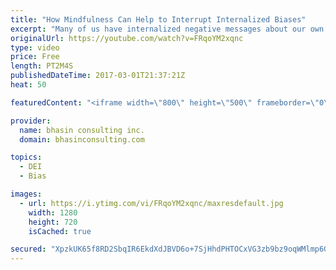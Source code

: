 ```yaml
---
title: "How Mindfulness Can Help to Interrupt Internalized Biases"
excerpt: "Many of us have internalized negative messages about our own abilities, and as a result — either consciously or unconsciously — we hold back. Ritu Bhasin discusses how mindfulness can be an effective strategy for recognizing and addressing these deeply entrenched internalized biases.  - - - - -   bhasin"
originalUrl: https://youtube.com/watch?v=FRqoYM2xqnc
type: video
price: Free
length: PT2M4S
publishedDateTime: 2017-03-01T21:37:21Z
heat: 50

featuredContent: "<iframe width=\"800\" height=\"500\" frameborder=\"0\" src=\"https://www.youtube.com/embed/FRqoYM2xqnc\" allow=\"accelerometer; autoplay; encrypted-media; gyroscope; picture-in-picture\" allowfullscreen></iframe>"

provider:
  name: bhasin consulting inc.
  domain: bhasinconsulting.com

topics:
  - DEI
  - Bias

images:
  - url: https://i.ytimg.com/vi/FRqoYM2xqnc/maxresdefault.jpg
    width: 1280
    height: 720
    isCached: true

secured: "XpzkUK65f8RD2SbqIR6EkdXdJBVD6o+7SjHhdPHTOCxVG3zb9bz9oqWMlmp6GtniFatWk2XHV34QhAcwTYHsUvIHInSNBwxbyVsgCI2pYh7yeJrucLr5yjAGMD8nL8KovhO2b7tORn9iCDi5xQeTpsNa98/KDxeFyi00VwwnqUHofrc8KU0ZrPI8DRD53WtNP+7lf/QsWDFOG5kykVPjWtnQwhjLOkCRm0+t23y1FlLQz0UWp8Sv/T/4XH1BGF1Qj4zG55Yq7ag/ahdSI1wdH04et+IzuJXNkrR1Q9aw9EIGsW9k+vqBNoKP8Ugw7WKKXKBxclWZYSV5CktXy9Wk238tJ3QX53ecyfoZ1+VQPNgrTfypypTlKpnMUN9k9878AvXdm63ZUyKgxAmRNjFz9xC0vpKHI1TYznG26C2oOG4=;Ex90TyikAZaLXJ/imbA4Gg=="
---
```


